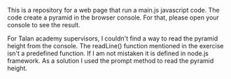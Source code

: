 This is a repository for a web page that run a main.js javascript code. The code
 create a pyramid in the browser console. For that, please open your console to
see the result.

For Talan academy supervisors, I couldn't find a way to read
the pyramid height from the console. The readLine() function mentioned in the exercise isn't a predefined function. If I am not mistaken it is defined in node.js framework. As a solution I used the prompt method to read the pyramid height.

